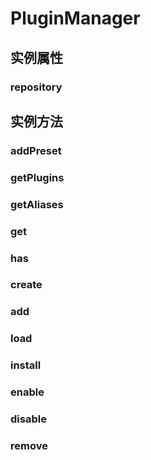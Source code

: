 # PluginManager

## 实例属性

### repository

## 实例方法

### addPreset

### getPlugins

### getAliases

### get

### has

### create

### add

### load

### install

### enable

### disable

### remove